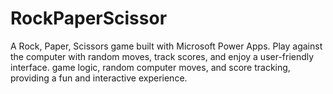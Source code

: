 # RockPaperScissor
A Rock, Paper, Scissors game built with Microsoft Power Apps. Play against the computer with random moves, track scores, and enjoy a user-friendly interface. game logic, random computer moves, and score tracking, providing a fun and interactive experience.
